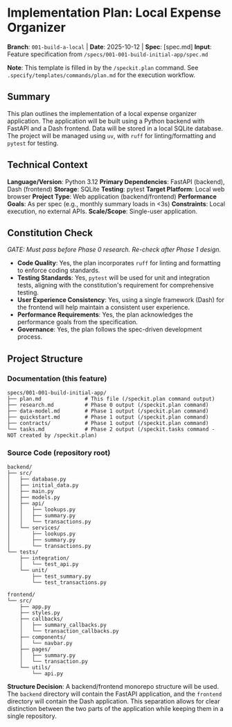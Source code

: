 # Implementation Plan: Local Expense Organizer

**Branch**: `001-build-a-local` | **Date**: 2025-10-12 | **Spec**: [spec.md]
**Input**: Feature specification from `/specs/001-001-build-initial-app/spec.md`

**Note**: This template is filled in by the `/speckit.plan` command. See `.specify/templates/commands/plan.md` for the execution workflow.

## Summary

This plan outlines the implementation of a local expense organizer application. The application will be built using a Python backend with FastAPI and a Dash frontend. Data will be stored in a local SQLite database. The project will be managed using `uv`, with `ruff` for linting/formatting and `pytest` for testing.

## Technical Context

**Language/Version**: Python 3.12
**Primary Dependencies**: FastAPI (backend), Dash (frontend)
**Storage**: SQLite
**Testing**: pytest
**Target Platform**: Local web browser
**Project Type**: Web application (backend/frontend)
**Performance Goals**: As per spec (e.g., monthly summary loads in <3s)
**Constraints**: Local execution, no external APIs.
**Scale/Scope**: Single-user application.

## Constitution Check

*GATE: Must pass before Phase 0 research. Re-check after Phase 1 design.*

- **Code Quality**: Yes, the plan incorporates `ruff` for linting and formatting to enforce coding standards.
- **Testing Standards**: Yes, `pytest` will be used for unit and integration tests, aligning with the constitution's requirement for comprehensive testing.
- **User Experience Consistency**: Yes, using a single framework (Dash) for the frontend will help maintain a consistent user experience.
- **Performance Requirements**: Yes, the plan acknowledges the performance goals from the specification.
- **Governance**: Yes, the plan follows the spec-driven development process.

## Project Structure

### Documentation (this feature)

```
specs/001-001-build-initial-app/
├── plan.md              # This file (/speckit.plan command output)
├── research.md          # Phase 0 output (/speckit.plan command)
├── data-model.md        # Phase 1 output (/speckit.plan command)
├── quickstart.md        # Phase 1 output (/speckit.plan command)
├── contracts/           # Phase 1 output (/speckit.plan command)
└── tasks.md             # Phase 2 output (/speckit.tasks command - NOT created by /speckit.plan)
```

### Source Code (repository root)

```
backend/
├── src/
│   ├── database.py
│   ├── initial_data.py
│   ├── main.py
│   ├── models.py
│   ├── api/
│   │   ├── lookups.py
│   │   ├── summary.py
│   │   └── transactions.py
│   └── services/
│       ├── lookups.py
│       ├── summary.py
│       └── transactions.py
└── tests/
    ├── integration/
    │   └── test_api.py
    └── unit/
        ├── test_summary.py
        └── test_transactions.py

frontend/
└── src/
    ├── app.py
    ├── styles.py
    ├── callbacks/
    │   ├── summary_callbacks.py
    │   └── transaction_callbacks.py
    ├── components/
    │   └── navbar.py
    ├── pages/
    │   ├── summary.py
    │   └── transaction.py
    └── utils/
        └── api.py
```

**Structure Decision**: A backend/frontend monorepo structure will be used. The `backend` directory will contain the FastAPI application, and the `frontend` directory will contain the Dash application. This separation allows for clear distinction between the two parts of the application while keeping them in a single repository.



